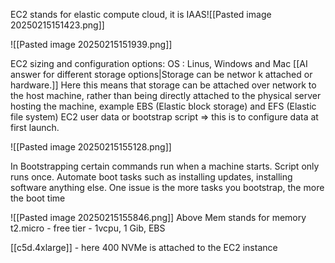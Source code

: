 EC2 stands for elastic compute cloud, it is IAAS![[Pasted image 20250215151423.png]]


![[Pasted image 20250215151939.png]]

EC2 sizing and configuration options:
OS : Linus, Windows and Mac
[[AI answer for different storage options|Storage can be networ k attached or hardware.]]
Here this means that storage can be attached over network to the host machine, rather than being directly attached to the physical server hosting the machine, example EBS (Elastic block storage) and EFS (Elastic file system)
EC2 user data or bootstrap script => this is to configure data at first launch.

![[Pasted image 20250215155128.png]]

In Bootstrapping certain commands run when a machine starts. Script only runs once. Automate boot tasks such as installing updates, installing software anything else.
One issue is the more tasks you bootstrap, the more the boot time

![[Pasted image 20250215155846.png]]
Above Mem stands for memory
t2.micro - free tier - 1vcpu, 1 Gib, EBS

[[c5d.4xlarge]] - here 400 NVMe is attached to the EC2 instance
